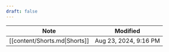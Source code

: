 ```yaml
---
draft: false
---
```

| Note                          | Modified              |
| ----------------------------- | --------------------- |
| [[content/Shorts.md\|Shorts]] | Aug 23, 2024, 9:16 PM |
